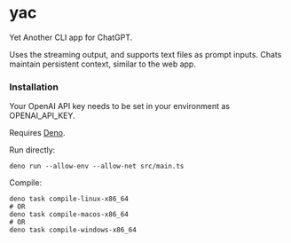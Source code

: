 # yac

Yet Another CLI app for ChatGPT.

Uses the streaming output, and supports text files as prompt inputs. Chats maintain persistent context, similar to the web app.

### Installation

Your OpenAI API key needs to be set in your environment as OPENAI_API_KEY.

Requires [Deno](https://github.com/denoland/deno).

Run directly:

```
deno run --allow-env --allow-net src/main.ts
```

Compile:

```
deno task compile-linux-x86_64
# OR
deno task compile-macos-x86_64
# OR
deno task compile-windows-x86_64
```

